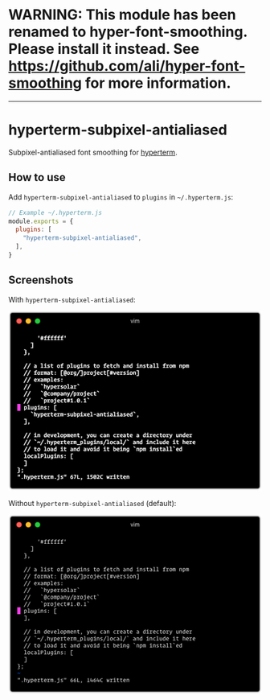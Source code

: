 # WARNING: This module has been renamed to hyper-font-smoothing. Please install it instead. See https://github.com/ali/hyper-font-smoothing for more information.

---

# hyperterm-subpixel-antialiased

Subpixel-antialiased font smoothing for [hyperterm][].

[hyperterm]: https://github.com/zeit/hyperterm

## How to use

Add `hyperterm-subpixel-antialiased` to `plugins` in `~/.hyperterm.js`:

```js
// Example ~/.hyperterm.js
module.exports = {
  plugins: [
    "hyperterm-subpixel-antialiased",
  ],
}
```

## Screenshots

With `hyperterm-subpixel-antialiased`:

![hyperterm with subpixel-antialiased font-smoothing](.github/subpixel-antialiased.png?raw=true)

Without `hyperterm-subpixel-antialiased` (default):

![hyperterm with default antialiased font-smoothing](.github/antialiased.png?raw=true)

